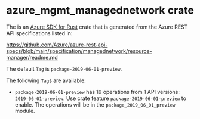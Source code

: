 # azure_mgmt_managednetwork crate

The is an [Azure SDK for Rust](https://github.com/Azure/azure-sdk-for-rust) crate that is generated from the Azure REST API specifications listed in:

https://github.com/Azure/azure-rest-api-specs/blob/main/specification/managednetwork/resource-manager/readme.md

The default `Tag` is `package-2019-06-01-preview`.

The following `Tag`s are available:

- `package-2019-06-01-preview` has 19 operations from 1 API versions: `2019-06-01-preview`. Use crate feature `package-2019-06-01-preview` to enable. The operations will be in the `package_2019_06_01_preview` module.
